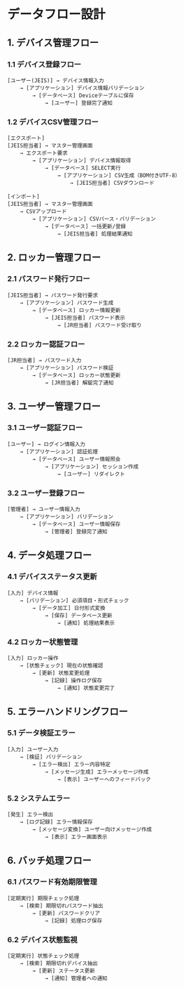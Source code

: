 # データフロー設計

## 1. デバイス管理フロー

### 1.1 デバイス登録フロー
```
[ユーザー(JEIS)] → デバイス情報入力
    → [アプリケーション] デバイス情報バリデーション
        → [データベース] Deviceテーブルに保存
            → [ユーザー] 登録完了通知
```

### 1.2 デバイスCSV管理フロー
```
[エクスポート]
[JEIS担当者] → マスター管理画面
    → エクスポート要求
        → [アプリケーション] デバイス情報取得
            → [データベース] SELECT実行
                → [アプリケーション] CSV生成（BOM付きUTF-8）
                    → [JEIS担当者] CSVダウンロード

[インポート]
[JEIS担当者] → マスター管理画面
    → CSVアップロード
        → [アプリケーション] CSVパース・バリデーション
            → [データベース] 一括更新/登録
                → [JEIS担当者] 処理結果通知
```

## 2. ロッカー管理フロー

### 2.1 パスワード発行フロー
```
[JEIS担当者] → パスワード発行要求
    → [アプリケーション] パスワード生成
        → [データベース] ロッカー情報更新
            → [JEIS担当者] パスワード表示
                → [JR担当者] パスワード受け取り
```

### 2.2 ロッカー認証フロー
```
[JR担当者] → パスワード入力
    → [アプリケーション] パスワード検証
        → [データベース] ロッカー状態更新
            → [JR担当者] 解錠完了通知
```

## 3. ユーザー管理フロー

### 3.1 ユーザー認証フロー
```
[ユーザー] → ログイン情報入力
    → [アプリケーション] 認証処理
        → [データベース] ユーザー情報照会
            → [アプリケーション] セッション作成
                → [ユーザー] リダイレクト
```

### 3.2 ユーザー登録フロー
```
[管理者] → ユーザー情報入力
    → [アプリケーション] バリデーション
        → [データベース] ユーザー情報保存
            → [管理者] 登録完了通知
```

## 4. データ処理フロー

### 4.1 デバイスステータス更新
```
[入力] デバイス情報
    → [バリデーション] 必須項目・形式チェック
        → [データ加工] 日付形式変換
            → [保存] データベース更新
                → [通知] 処理結果表示
```

### 4.2 ロッカー状態管理
```
[入力] ロッカー操作
    → [状態チェック] 現在の状態確認
        → [更新] 状態変更処理
            → [記録] 操作ログ保存
                → [通知] 状態変更完了
```

## 5. エラーハンドリングフロー

### 5.1 データ検証エラー
```
[入力] ユーザー入力
    → [検証] バリデーション
        → [エラー検出] エラー内容特定
            → [メッセージ生成] エラーメッセージ作成
                → [表示] ユーザーへのフィードバック
```

### 5.2 システムエラー
```
[発生] エラー検出
    → [ログ記録] エラー情報保存
        → [メッセージ変換] ユーザー向けメッセージ作成
            → [表示] エラー画面表示
```

## 6. バッチ処理フロー

### 6.1 パスワード有効期限管理
```
[定期実行] 期限チェック処理
    → [検索] 期限切れパスワード抽出
        → [更新] パスワードクリア
            → [記録] 処理ログ保存
```

### 6.2 デバイス状態監視
```
[定期実行] 状態チェック処理
    → [検索] 期限切れデバイス抽出
        → [更新] ステータス更新
            → [通知] 管理者への通知
```